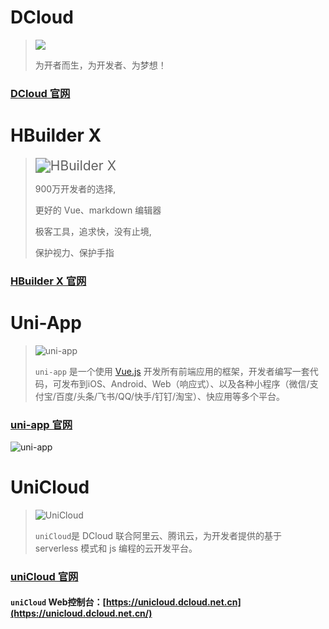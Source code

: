 # DCloud

> ![](https://vkceyugu.cdn.bspapp.com/VKCEYUGU-f184e7c3-1912-41b2-b81f-435d1b37c7b4/5a7f902b-21a7-4822-884f-925219eacc4b.png)
>
> 为开者而生，为开发者、为梦想！
>
> 

### [DCloud 官网](https://www.dcloud.io)



# HBuilder X

> <img src="https://hx.dcloud.net.cn/static/icon/hx.png" alt="HBuilder X" style="zoom:150%;" />
>
> 900万开发者的选择, 
>
> 更好的 Vue、markdown 编辑器
>
> 极客工具，追求快，没有止境,
>
> 保护视力、保护手指

### [HBuilder X 官网](https://www.dcloud.io/hbuilderx.html)





# Uni-App 

> ![uni-app](https://vkceyugu.cdn.bspapp.com/VKCEYUGU-f184e7c3-1912-41b2-b81f-435d1b37c7b4/1ae87107-2943-4ba6-be2b-390ca27c6260.png)
>
> `uni-app` 是一个使用 [Vue.js](https://vuejs.org/) 开发所有前端应用的框架，开发者编写一套代码，可发布到iOS、Android、Web（响应式）、以及各种小程序（微信/支付宝/百度/头条/飞书/QQ/快手/钉钉/淘宝）、快应用等多个平台。

###  [uni-app 官网](https://uniapp.dcloud.io)

![uni-app](https://vkceyugu.cdn.bspapp.com/VKCEYUGU-a90b5f95-90ba-4d30-a6a7-cd4d057327db/3e1283d1-95d9-42d6-b2d4-46e832cc02bb.png)



# UniCloud

> ![UniCloud](https://vkceyugu.cdn.bspapp.com/VKCEYUGU-dc-site/460d46d0-4fcc-11eb-8ff1-d5dcf8779628.png)
>
> `uniCloud`是 DCloud 联合阿里云、腾讯云，为开发者提供的基于 serverless 模式和 js 编程的云开发平台。
>
> 

### [uniCloud 官网](https://uniapp.dcloud.io/uniCloud)

#### `uniCloud` Web控制台：[https://unicloud.dcloud.net.cn](https://unicloud.dcloud.net.cn/)



